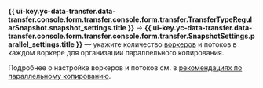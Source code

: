 **{{ ui-key.yc-data-transfer.data-transfer.console.form.transfer.console.form.transfer.TransferTypeRegularSnapshot.snapshot_settings.title }}** → **{{ ui-key.yc-data-transfer.data-transfer.console.form.transfer.console.form.transfer.SnapshotSettings.parallel_settings.title }}** — укажите количество [воркеров](../../../data-transfer/concepts/index.md#worker) и потоков в каждом воркере для организации параллельного копирования.

Подробнее о настройке воркеров и потоков см. в [рекомендациях по параллельному копированию](../../../data-transfer/concepts/sharded.md#recommendations).
